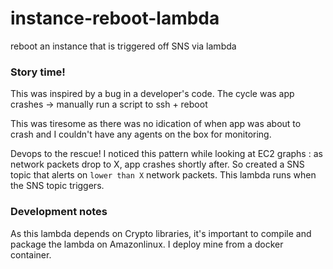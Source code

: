 # instance-reboot-lambda
reboot an instance that is triggered off SNS via lambda

### Story time! 

This was inspired by a bug in a developer's code. The cycle was app crashes -> manually run a script to ssh + reboot 

This was tiresome as there was no idication of when app was about to crash and I couldn't have any agents on the box for monitoring. 

Devops to the rescue! I noticed this pattern while looking at EC2 graphs : as network packets drop to X, app crashes shortly after. So created a SNS topic that alerts on `lower than X` network packets. This lambda runs when the SNS topic triggers. 

### Development notes 

As this lambda depends on Crypto libraries, it's important to compile and package the lambda on Amazonlinux. I deploy mine from a docker container. 